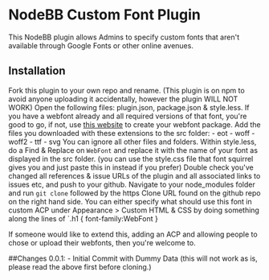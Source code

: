 # NodeBB Custom Font Plugin

This NodeBB plugin allows Admins to specify custom fonts that aren\'t available through Google Fonts or other online avenues.

## Installation

Fork this plugin to your own repo and rename.
(This plugin is on npm to avoid anyone uploading it accidentally, however the plugin WILL NOT WORK)
Open the following files: plugin.json, package.json & style.less.
If you have a webfont already and all required versions of that font, you're good to go,
if not, use [this website](http://www.fontsquirrel.com/tools/webfont-generator) to create your webfont package.
Add the files you downloaded with these extensions to the src folder:
    - eot
    - woff
    - woff2
    - ttf
    - svg
You can ignore all other files and folders.
Within style.less, do a Find & Replace on `WebFont` and replace it with the name of your font as displayed in the src folder.
(you can use the style.css file that font squirrel gives you and just paste this in instead if you prefer)
Double check you've changed all references & issue URLs of the plugin and all associated links to issues etc, and push to your github.
Navigate to your node_modules folder and run  `git clone` followed by the https Clone URL found on the github repo on the right hand side.
You can either specify what should use this font in custom ACP under Appearance > Custom HTML & CSS by doing something along the lines of `.h1 { font-family:WebFont }

If someone would like to extend this, adding an ACP and allowing people to chose or upload their webfonts, then you're welcome to.

##Changes
    0.0.1:
     - Initial Commit with Dummy Data (this will not work as is, please read the above first before cloning.)